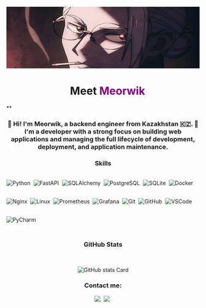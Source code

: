 <img 
  src="https://github.com/Meorwik/Meorwik/blob/main/github-profile-pic.jpg?raw=true"
  border="0"
  alt="Meorwik"
/>

<div id="toc">
  <ul align="center" style="list-style: none">
    <summary>
      <h1>
        Meet <span style="color: purple;">Meorwik</span>
      </h1>
    </summary>
  </ul>
</div>
**<h3 align="center">📌 Hi! I'm Meorwik, a backend engineer from Kazakhstan 🇰🇿. 📌<br>
I'm a developer with a strong focus on building web applications and managing the full lifecycle of development, deployment, and application maintenance.</h3>

  <div><h3 align="center"><strong>Skills</strong></h3><br>

<div style="display: flex; flex-wrap: wrap; gap: 8px; justify-content: left; align-items: center;">
  <!-- Core backend -->
  <img src="https://cdn.jsdelivr.net/gh/devicons/devicon/icons/python/python-original.svg" height="40" alt="Python">
  <img src="https://cdn.jsdelivr.net/gh/devicons/devicon/icons/fastapi/fastapi-original.svg" height="40" alt="FastAPI">
  <img src="https://cdn.jsdelivr.net/gh/devicons/devicon/icons/sqlalchemy/sqlalchemy-original.svg" height="40" alt="SQLAlchemy">
  <img src="https://cdn.jsdelivr.net/gh/devicons/devicon/icons/postgresql/postgresql-original.svg" height="40" alt="PostgreSQL">
  <img src="https://cdn.jsdelivr.net/gh/devicons/devicon/icons/sqlite/sqlite-original.svg" height="40" alt="SQLite">

  <!-- DevOps / Infra -->
  <img src="https://cdn.jsdelivr.net/gh/devicons/devicon/icons/docker/docker-original.svg" height="40" alt="Docker">
  <img src="https://cdn.jsdelivr.net/gh/devicons/devicon/icons/nginx/nginx-original.svg" height="40" alt="Nginx">
  <img src="https://cdn.jsdelivr.net/gh/devicons/devicon/icons/linux/linux-original.svg" height="40" alt="Linux">
  <img src="https://cdn.jsdelivr.net/gh/devicons/devicon/icons/prometheus/prometheus-original.svg" height="40" alt="Prometheus">
  <img src="https://cdn.jsdelivr.net/gh/devicons/devicon/icons/grafana/grafana-original.svg" height="40" alt="Grafana">

  <!-- Tools -->
  <img src="https://cdn.jsdelivr.net/gh/devicons/devicon/icons/git/git-original.svg" height="40" alt="Git">
  <img src="https://cdn.jsdelivr.net/gh/devicons/devicon/icons/github/github-original.svg" height="40" alt="GitHub">
  <img src="https://cdn.jsdelivr.net/gh/devicons/devicon/icons/vscode/vscode-original.svg" height="40" alt="VSCode">
  <img src="https://cdn.jsdelivr.net/gh/devicons/devicon/icons/pycharm/pycharm-original.svg" height="40" alt="PyCharm">

</div>
</div>


<div><h3 align="center"><strong>GitHub Stats</strong></h3><br>

<p align="center">
  <img  src="https://github-readme-stats.vercel.app/api/top-langs/?username=meorwik&theme=synthwave&show_icons=true&hide_border=true&layout=compact" alt="GitHub stats Card" />
</p>

</div>

<h3 align="center"> <strong>Contact me:</strong> </h3><p align="center"> <a href="https://github.com/meorwik" target="_blank"><img src="https://img.shields.io/badge/GitHub-100000?style=flat-square&logo=github&logoColor=white" height="28" style="margin-right: 4px"></a> <a href="https://t.me/Meorwik" target="_blank"><img src="https://i.pinimg.com/564x/84/cd/bb/84cdbba5236e02da183672944e116b1f.jpg" height="28" style="margin-right: 4px"></a> </a>

